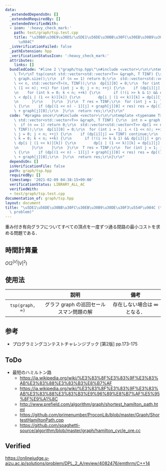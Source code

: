 ```yaml
---
data:
  _extendedDependsOn: []
  _extendedRequiredBy: []
  _extendedVerifiedWith:
  - icon: ':heavy_check_mark:'
    path: test/graph/tsp.test.cpp
    title: "\u30B0\u30E9\u30D5/\u5DE1\u56DE\u30BB\u30FC\u30EB\u30B9\u30DE\u30F3\u554F\
      \u984C"
  _isVerificationFailed: false
  _pathExtension: hpp
  _verificationStatusIcon: ':heavy_check_mark:'
  attributes:
    links: []
  bundledCode: "#line 2 \"graph/tsp.hpp\"\n#include <vector>\r\n\r\ntemplate <typename\
    \ T>\r\nT tsp(const std::vector<std::vector<T>> &graph, T TINF) {\r\n  int n =\
    \ graph.size();\r\n  if (n == 1) return 0;\r\n  std::vector<std::vector<T>> dp(1\
    \ << n, std::vector<T>(n, TINF));\r\n  dp[1][0] = 0;\r\n  for (int i = 1; i <\
    \ (1 << n); ++i) for (int j = 0; j < n; ++j) {\r\n    if (dp[i][j] == TINF) continue;\r\
    \n    for (int k = 0; k < n; ++k) {\r\n      if (!(i >> k & 1) && dp[i][j] + graph[j][k]\
    \ < dp[i | (1 << k)][k]) {\r\n        dp[i | (1 << k)][k] = dp[i][j] + graph[j][k];\r\
    \n      }\r\n    }\r\n  }\r\n  T res = TINF;\r\n  for (int j = 1; j < n; ++j)\
    \ {\r\n    if (dp[(1 << n) - 1][j] + graph[j][0] < res) res = dp[(1 << n) - 1][j]\
    \ + graph[j][0];\r\n  }\r\n  return res;\r\n}\r\n"
  code: "#pragma once\r\n#include <vector>\r\n\r\ntemplate <typename T>\r\nT tsp(const\
    \ std::vector<std::vector<T>> &graph, T TINF) {\r\n  int n = graph.size();\r\n\
    \  if (n == 1) return 0;\r\n  std::vector<std::vector<T>> dp(1 << n, std::vector<T>(n,\
    \ TINF));\r\n  dp[1][0] = 0;\r\n  for (int i = 1; i < (1 << n); ++i) for (int\
    \ j = 0; j < n; ++j) {\r\n    if (dp[i][j] == TINF) continue;\r\n    for (int\
    \ k = 0; k < n; ++k) {\r\n      if (!(i >> k & 1) && dp[i][j] + graph[j][k] <\
    \ dp[i | (1 << k)][k]) {\r\n        dp[i | (1 << k)][k] = dp[i][j] + graph[j][k];\r\
    \n      }\r\n    }\r\n  }\r\n  T res = TINF;\r\n  for (int j = 1; j < n; ++j)\
    \ {\r\n    if (dp[(1 << n) - 1][j] + graph[j][0] < res) res = dp[(1 << n) - 1][j]\
    \ + graph[j][0];\r\n  }\r\n  return res;\r\n}\r\n"
  dependsOn: []
  isVerificationFile: false
  path: graph/tsp.hpp
  requiredBy: []
  timestamp: '2021-02-09 04:38:15+09:00'
  verificationStatus: LIBRARY_ALL_AC
  verifiedWith:
  - test/graph/tsp.test.cpp
documentation_of: graph/tsp.hpp
layout: document
title: "\u5DE1\u56DE\u30BB\u30FC\u30EB\u30B9\u30DE\u30F3\u554F\u984C (traveling salesman\
  \ problem)"
---
```


重み付き有向グラフについてすべての頂点を一度ずつ通る閉路の最小コストを求める問題である．


## 時間計算量

$O(2^{\lvert V \rvert} {\lvert V \rvert}^2)$


## 使用法

||説明|備考|
|:--:|:--:|:--:|
|`tsp(graph, ∞)`|グラフ $\mathrm{graph}$ の巡回セールスマン問題の解|存在しない場合は $\infty$ となる．|


## 参考

- プログラミングコンテストチャレンジブック \[第2版\] pp.173-175


## ToDo

- 最短のハミルトン路
  - https://ja.wikipedia.org/wiki/%E3%83%8F%E3%83%9F%E3%83%AB%E3%83%88%E3%83%B3%E8%B7%AF
  - https://ja.wikipedia.org/wiki/%E3%83%8F%E3%83%9F%E3%83%AB%E3%83%88%E3%83%B3%E9%96%89%E8%B7%AF%E5%95%8F%E9%A1%8C
  - http://www.prefield.com/algorithm/graph/shortest_hamilton_path.html
  - https://github.com/primenumber/ProconLib/blob/master/Graph/ShortestHamiltonPath.cpp
  - https://github.com/spaghetti-source/algorithm/blob/master/graph/hamilton_cycle_ore.cc


## Verified

https://onlinejudge.u-aizu.ac.jp/solutions/problem/DPL_2_A/review/4082476/emthrm/C++14

